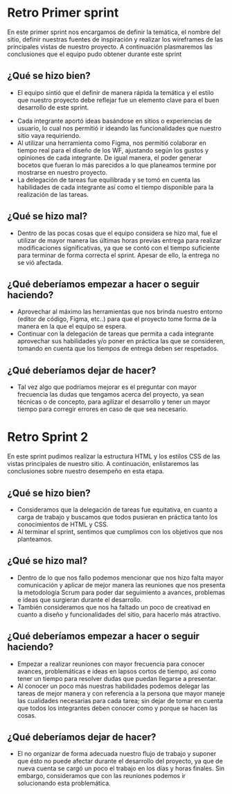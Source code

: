 # Retro Primer sprint
En este primer sprint nos encargamos de definir la temática, el nombre del sitio, definir nuestras fuentes de inspiración y realizar los wireframes de las principales vistas de nuestro proyecto. A continuación plasmaremos las conclusiones que el equipo pudo obtener durante este sprint

## ¿Qué se hizo bien?
- El equipo sintió que el definir de manera rápida la temática y el estilo que nuestro proyecto debe reflejar fue un elemento clave para el buen desarrollo de este sprint.
* Cada integrante aportó ideas basándose en sitios o experiencias de usuario, lo cual nos permitió ir ideando las funcionalidades que nuestro sitio vaya requiriendo.
* Al utilizar una herramienta como Figma, nos permitió colaborar en tiempo real para el diseño de los WF, ajustando según los gustos y opiniones de cada integrante. De igual manera, el poder generar bocetos que fueran lo más parecidos a lo que planeamos termine por mostrarse en nuestro proyecto.
* La delegación de tareas fue equilibrada y se tomó en cuenta las habilidades de cada integrante así como el tiempo disponible para la realización de las tareas.

## ¿Qué se hizo mal?
- Dentro de las pocas cosas que el equipo considera se hizo mal, fue el utilizar de mayor manera las últimas horas previas entrega para realizar modificaciones significativas, ya que se contó con el tiempo suficiente para terminar de forma correcta el sprint. Apesar de ello, la entrega no se vió afectada.


## ¿Qué deberíamos empezar a hacer o seguir haciendo?
- Aprovechar al máximo las herramientas que nos brinda nuestro entorno (editor de código, Figma, etc..) para que el proyecto tome forma de la manera en la que el equipo se espera.
- Continuar con la delegación de tareas que permita a cada integrante aprovechar sus habilidades y/o poner en práctica las que se consideren, tomando en cuenta que los tiempos de entrega deben ser respetados.

## ¿Qué deberíamos dejar de hacer?
* Tal vez algo que podríamos mejorar es el preguntar con mayor frecuencia las dudas que tengamos acerca del proyecto, ya sean técnicas o de concepto, para agilizar el desarrollo y tener un mayor tiempo para corregir errores en caso de que sea necesario.


# Retro Sprint 2
En este sprint pudimos realizar la estructura HTML y los estilos CSS de las vistas principales de nuestro sitio. A continuación, enlistaremos las conclusiones sobre nuestro desempeño en esta etapa.

## ¿Qué se hizo bien?
* Consideramos que la delegación de tareas fue equitativa, en cuanto a carga de trabajo y buscamos que todos pusieran en práctica tanto los conocimientos de HTML y CSS.
* Al terminar el sprint, sentimos que cumplimos con los objetivos que nos planteamos.

## ¿Qué se hizo mal?
* Dentro de lo que nos fallo podemos mencionar que nos hizo falta mayor comunicación y aplicar de mejor manera las reuniones que nos presenta la metodología Scrum para poder dar seguimiento a avances, problemas e ideas que surgieran durante el desarrollo.
* También consideramos que nos ha faltado un poco de creativad en cuanto a diseño y funcionalidades del sitio, para hacerlo más atractivo.

## ¿Qué deberíamos empezar a hacer o seguir haciendo?
* Empezar a realizar reuniones con mayor frecuencia para conocer avances, problemáticas e ideas en lapsos cortos de tiempo, así como tener un tiempo para resolver dudas que puedan llegarse a presentar.
* Al conocer un poco más nuestras habilidades podemos delegar las tareas de mejor manera y con referencia a la persona que mayor maneje las cualidades necesarias para cada tarea; sin dejar de tomar en cuenta que todos los integrantes deben conocer como y porque se hacen las cosas.

## ¿Qué deberíamos dejar de hacer?
* El no organizar de forma adecuada nuestro flujo de trabajo y suponer que ésto no puede afectar durante el desarrollo del proyecto, ya que de nueva cuenta se cargó un poco el trabajo en los días y horas finales. Sin embargo, consideramos que con las reuniones podemos ir solucionando esta problemática.
